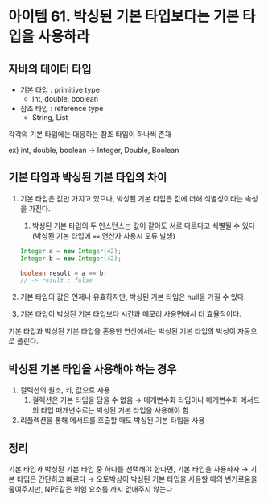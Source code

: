 # 아이템 61. 박싱된 기본 타입보다는 기본 타입을 사용하라

## 자바의 데이터 타입

- 기본 타입 : primitive type
  - int, double, boolean
- 참조 타입 : reference type
  - String, List

각각의 기본 타입에는 대응하는 참조 타입이 하나씩 존재

ex) int, double, boolean → Integer, Double, Boolean

## 기본 타입과 박싱된 기본 타입의 차이

1. 기본 타입은 값만 가지고 있으나, 박싱된 기본 타입은 값에 더해 식별성이라는 속성을 가진다.

   1. 박싱된 기본 타입의 두 인스턴스는 값이 같아도 서로 다르다고 식별될 수 있다
      (박싱된 기본 타입에 `==` 연산자 사용시 오류 발생)

   ```java
   Integer a = new Integer(42);
   Integer b = new Integer(42);

   boolean result = a == b;
   // -> result : false
   ```

2. 기본 타입의 값은 언제나 유효하지만, 박싱된 기본 타입은 null을 가질 수 있다.
3. 기본 타입이 박싱된 기본 타입보다 시간과 메모리 사용면에서 더 효율적이다.

기본 타입과 박싱된 기본 타입을 혼용한 연산에서는 박싱된 기본 타입의 박싱이 자동으로 풀린다.

## 박싱된 기본 타입을 사용해야 하는 경우

1. 컬렉션의 원소, 키, 값으로 사용
   1. 컬렉션은 기본 타입을 담을 수 없음
      → 매개변수화 타입이나 매개변수화 메서드의 타입 매개변수로는 박싱된 기본 타입을 사용해야 함
2. 리플렉션을 통해 메서드를 호출할 때도 박싱된 기본 타입을 사용

## 정리

기본 타입과 박싱된 기본 타입 중 하나를 선택해야 한다면, 기본 타입을 사용하자
→ 기본 타입은 간단하고 빠르다
→ 오토박싱이 박싱된 기본 타입을 사용할 때의 번거로움을 줄여주지만, NPE같은 위험 요소를 까지 없애주지 않는다
